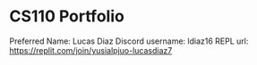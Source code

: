 # CS110 Portfolio
Preferred Name: Lucas Diaz
Discord username: ldiaz16
REPL url: https://replit.com/join/yusialpjuo-lucasdiaz7
